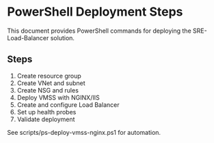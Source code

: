 # PowerShell Deployment Steps

This document provides PowerShell commands for deploying the SRE-Load-Balancer solution.

## Steps

1. Create resource group
2. Create VNet and subnet
3. Create NSG and rules
4. Deploy VMSS with NGINX/IIS
5. Create and configure Load Balancer
6. Set up health probes
7. Validate deployment

See scripts/ps-deploy-vmss-nginx.ps1 for automation.
